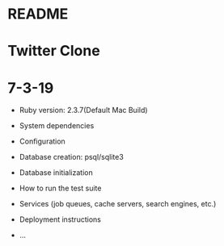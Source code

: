 # README
# Twitter Clone
# 7-3-19

* Ruby version: 2.3.7(Default Mac Build)

* System dependencies

* Configuration

* Database creation: psql/sqlite3

* Database initialization

* How to run the test suite

* Services (job queues, cache servers, search engines, etc.)

* Deployment instructions

* ...
